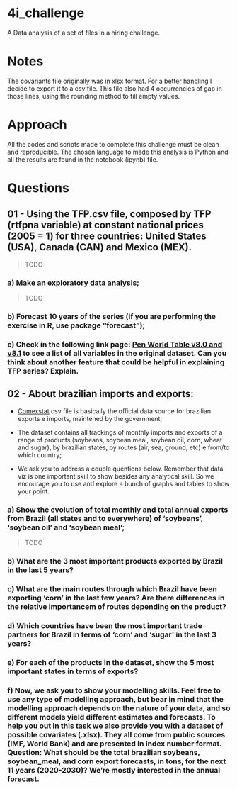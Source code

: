 4i_challenge
============

A Data analysis of a set of files in a hiring challenge.

# Notes
The covariants file originally was in xlsx format. For a better handling I decide to export it to a csv file. This file also had 4 occurrencies of gap in those lines, using the rounding method to fill empty values.



# Approach
All the codes and scripts made to complete this challenge must be clean and reproducible.
The chosen language to made this analysis is Python and all the results are found in the notebook (ipynb) file.



# Questions
## 01 - Using the TFP.csv file, composed by TFP (rtfpna variable) at constant national prices (2005 = 1) for three countries: United States (USA), Canada (CAN) and Mexico (MEX). 
> TODO
### a) Make an exploratory data analysis;

>TODO
### b) Forecast 10 years of the series (if you are performing the exercise in R, use package “forecast”);

### c) Check in the following link page: [Pen World Table v8.0 and v8.1](https://cran.r-project.org/web/packages/pwt8/pwt8.pdf) to see a list of all variables in the original dataset. Can you think about another feature that could be helpful in explaining TFP series? Explain.


## 02 - About brazilian imports and exports:
* [Comexstat](http://comexstat.mdic.gov.br/pt/home) csv file is basically the official data source for brazilian exports e imports, maintened by the government;

* The dataset contains all trackings of monthly imports and exports of a range of products (soybeans, soybean meal, soybean oil, corn, wheat and sugar), by brazilian states, by routes (air, sea, ground, etc) e from/to which country;

* We ask you to address a couple quentions below. Remember that data viz is one important skill to show besides any analytical skill. So we encourage you to use and explore a bunch of graphs and tables to show your point.

### a) Show the evolution of total monthly and total annual exports from Brazil (all states and to everywhere) of ‘soybeans’, ‘soybean oil’ and ‘soybean meal’;

> TODO
### b) What are the 3 most important products exported by Brazil in the last 5 years?

### c) What are the main routes through which Brazil have been exporting ‘corn’ in the last few years? Are there differences in the relative importancem of routes depending on the product?

### d) Which countries have been the most important trade partners for Brazil in terms of ‘corn’ and ‘sugar’ in the last 3 years?

### e) For each of the products in the dataset, show the 5 most important states in terms of exports?

### f) Now, we ask you to show your modelling skills. Feel free to use any type of modelling approach, but bear in mind that the modelling approach depends on the nature of your data, and so different models yield different estimates and forecasts. To help you out in this task we also provide you with a dataset of possible covariates (.xlsx). They all come from public sources (IMF, World Bank) and are presented in index number format. Question: What should be the total brazilian soybeans, soybean_meal, and corn export forecasts, in tons, for the next 11 years (2020-2030)? We’re mostly interested in the annual forecast.


<!-- In case of need

# Suggested Questions


prompt
```
```

Link
[word](link)
-->